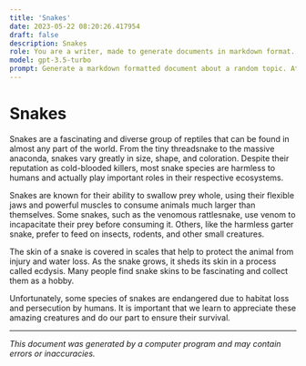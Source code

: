 ```yaml
---
title: 'Snakes'
date: 2023-05-22 08:20:26.417954
draft: false
description: Snakes
role: You are a writer, made to generate documents in markdown format. It is very important that all of the documents you generate are in valid markdown format.
model: gpt-3.5-turbo
prompt: Generate a markdown formatted document about a random topic. At the bottom, include a disclaimer explaining that the document was generated by you. The first line of the document should be the title. Make sure that the entire document is in proper markdown format, using a mix of various tags to make the document visually appealing.
---
```


# Snakes

Snakes are a fascinating and diverse group of reptiles that can be found in almost any part of the world. From the tiny threadsnake to the massive anaconda, snakes vary greatly in size, shape, and coloration. Despite their reputation as cold-blooded killers, most snake species are harmless to humans and actually play important roles in their respective ecosystems.

Snakes are known for their ability to swallow prey whole, using their flexible jaws and powerful muscles to consume animals much larger than themselves. Some snakes, such as the venomous rattlesnake, use venom to incapacitate their prey before consuming it. Others, like the harmless garter snake, prefer to feed on insects, rodents, and other small creatures.

The skin of a snake is covered in scales that help to protect the animal from injury and water loss. As the snake grows, it sheds its skin in a process called ecdysis. Many people find snake skins to be fascinating and collect them as a hobby.

Unfortunately, some species of snakes are endangered due to habitat loss and persecution by humans. It is important that we learn to appreciate these amazing creatures and do our part to ensure their survival.

---

*This document was generated by a computer program and may contain errors or inaccuracies.*